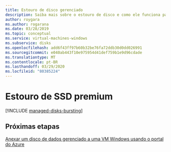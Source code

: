 ```yaml
---
title: Estouro de disco gerenciado
description: Saiba mais sobre o estouro de disco e como ele funciona para SSDs premium do Azure.
author: roygara
ms.author: rogarana
ms.date: 03/28/2019
ms.topic: conceptual
ms.service: virtual-machines-windows
ms.subservice: disks
ms.openlocfilehash: add6f43ff97b60b32be76fa72ddb30d0dd026991
ms.sourcegitcommit: e040ab443f10e975954d41def759b1e9d96cdade
ms.translationtype: MT
ms.contentlocale: pt-BR
ms.lasthandoff: 03/29/2020
ms.locfileid: "80385224"
---
```

# <a name="premium-ssd-bursting"></a>Estouro de SSD premium

[!INCLUDE [managed-disks-bursting](../../../includes/managed-disks-bursting.md)]

## <a name="next-steps"></a>Próximas etapas

[Anexar um disco de dados gerenciado a uma VM Windows usando o portal do Azure](attach-managed-disk-portal.md)
